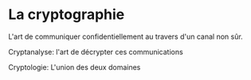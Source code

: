
# La cryptographie

L'art de communiquer confidentiellement au travers d'un canal non sûr.

Cryptanalyse: l'art de décrypter ces communications

Cryptologie: L'union des deux domaines

